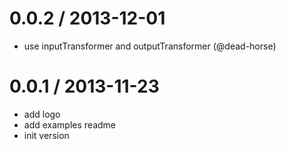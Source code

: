
0.0.2 / 2013-12-01 
==================

  * use inputTransformer and outputTransformer (@dead-horse)

0.0.1 / 2013-11-23 
==================

  * add logo
  * add examples readme
  * init version
